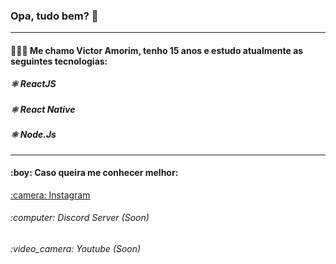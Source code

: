 ### Opa, tudo bem? 👋
<hr />

<h4>👨🏻‍💻 Me chamo Victor Amorim, tenho 15 anos e estudo atualmente as seguintes tecnologias:</h3>

<h5>⚛️ ReactJS</h5>
<h5>⚛️ React Native</h5>
<h5>⚛️ Node.Js</h5>

<hr />

<h4>:boy: Caso queira me conhecer melhor:</h4>
<a href="https://instagram.com/victoramorimm_">:camera: Instagram</a>
<h6>:computer: Discord Server (Soon) </h6>
<h6>:video_camera: Youtube (Soon) </h6>
